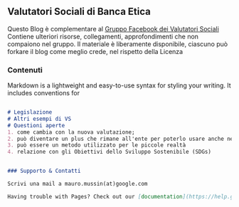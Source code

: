 ## Valutatori Sociali di Banca Etica

Questo Blog è complementare al [Gruppo Facebook dei Valutatori Sociali](https://www.facebook.com/groups/445816879511918/) 
Contiene ulteriori risorse, collegamenti, approfondimenti che non compaiono nel gruppo.
Il materiale è liberamente disponibile, ciascuno può forkare il blog come meglio crede, nel rispetto della Licenza
### Contenuti

Markdown is a lightweight and easy-to-use syntax for styling your writing. It includes conventions for

```markdown

# Legislazione
# Altri esempi di VS
# Questioni aperte
1. come cambia con la nuova valutazione;
2. può diventare un plus che rimane all'ente per poterlo usare anche nei confronti si altri
3. può essere un metodo utilizzato per le piccole realtà
4. relazione con gli Obiettivi dello Sviluppo Sostenibile (SDGs)


### Supporto & Contatti

Scrivi una mail a mauro.mussin(at)google.com

Having trouble with Pages? Check out our [documentation](https://help.github.com/categories/github-pages-basics/) or [contact support](https://github.com/contact) and we’ll help you sort it out.
